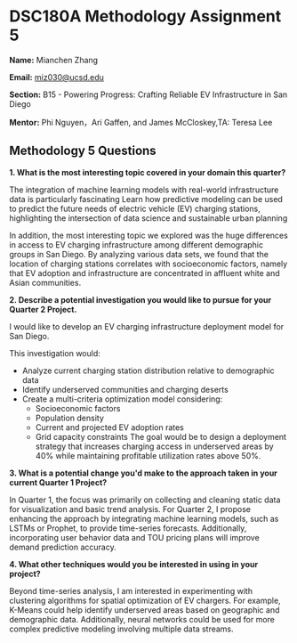 # DSC180A Methodology Assignment 5

**Name:** Mianchen Zhang 

**Email:** miz030@ucsd.edu 

**Section:** B15 - Powering Progress: Crafting Reliable EV Infrastructure in San Diego  

**Mentor:** Phi Nguyen，Ari Gaffen, and James McCloskey,TA: Teresa Lee

## Methodology 5 Questions

**1. What is the most interesting topic covered in your domain this quarter?**  

The integration of machine learning models with real-world infrastructure data is particularly fascinating Learn how predictive modeling can be used to predict the future needs of electric vehicle (EV) charging stations, highlighting the intersection of data science and sustainable urban planning

In addition, the most interesting topic we explored was the huge differences in access to EV charging infrastructure among different demographic groups in San Diego. By analyzing various data sets, we found that the location of charging stations correlates with socioeconomic factors, namely that EV adoption and infrastructure are concentrated in affluent white and Asian communities.

**2. Describe a potential investigation you would like to pursue for your Quarter 2 Project.**  

I would like to develop an EV charging infrastructure deployment model for San Diego. 

This investigation would:

- Analyze current charging station distribution relative to demographic data
- Identify underserved communities and charging deserts
- Create a multi-criteria optimization model considering:
  - Socioeconomic factors
  - Population density
  - Current and projected EV adoption rates
  - Grid capacity constraints
The goal would be to design a deployment strategy that increases charging access in underserved areas by 40% while maintaining profitable utilization rates above 50%.

**3. What is a potential change you'd make to the approach taken in your current Quarter 1 Project?**  

In Quarter 1, the focus was primarily on collecting and cleaning static data for visualization and basic trend analysis. For Quarter 2, I propose enhancing the approach by integrating machine learning models, such as LSTMs or Prophet, to provide time-series forecasts. Additionally, incorporating user behavior data and TOU pricing plans will improve demand prediction accuracy.

**4. What other techniques would you be interested in using in your project?**

Beyond time-series analysis, I am interested in experimenting with clustering algorithms for spatial optimization of EV chargers. For example, K-Means could help identify underserved areas based on geographic and demographic data. Additionally, neural networks could be used for more complex predictive modeling involving multiple data streams.

